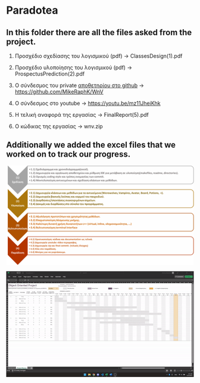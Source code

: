 # Paradotea

## In this folder there are all the files asked from the project.
1. Προσχέδιο σχεδίασης του λογισμικού (pdf) -> ClassesDesign(1).pdf

2. Προσχέδιο υλοποίησης του λογισμικού (pdf) -> ProspectusPrediction(2).pdf

3. Ο σύνδεσμος του private [αποθετηρίου στο github](https://github.com/MikeRaphK/WnV) -> https://github.com/MikeRaphK/WnV

4. Ο σύνδεσμος στο youtube -> https://youtu.be/mz11JheiKhk

5. Η τελική αναφορά της εργασίας -> FinalReport(5).pdf

6. Ο κώδικας της εργασίας -> wnv.zip

## Additionally we added the excel files that we worked on to track our progress.
![Stages](../general/assets/StagesOfProgress.png)

![Progress](../general/assets/Timetable-Animation.gif)

